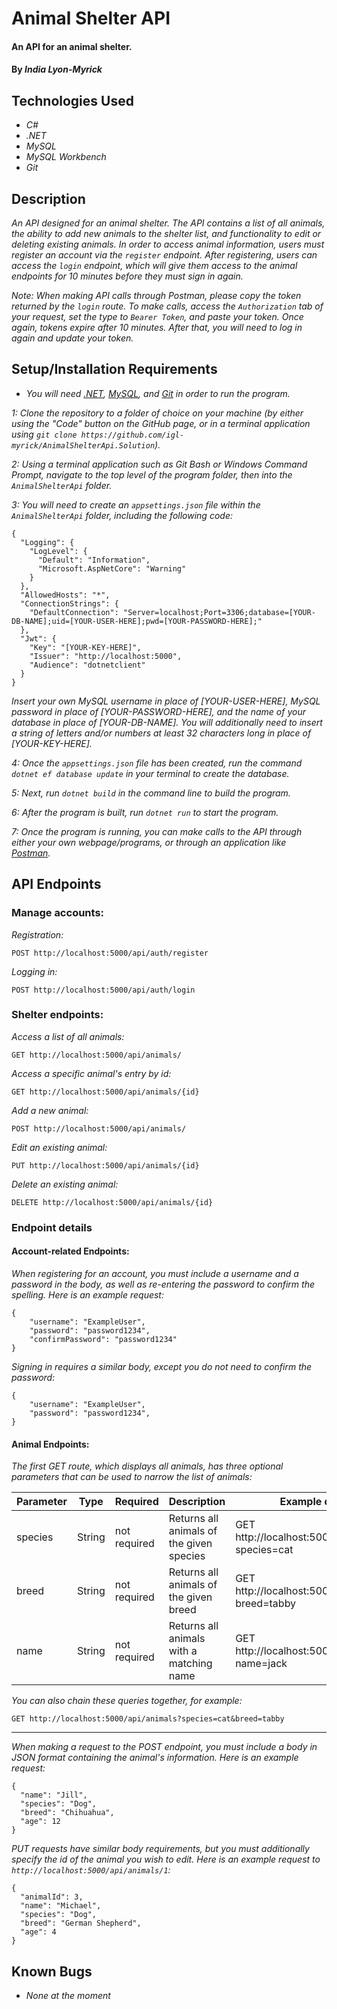 # Animal Shelter API

#### An API for an animal shelter.

#### By _**India Lyon-Myrick**_

## Technologies Used

* _C#_
* _.NET_
* _MySQL_
* _MySQL Workbench_
* _Git_

## Description

_An API designed for an animal shelter. The API contains a list of all animals, the ability to add new animals to the shelter list, and functionality to edit or deleting existing animals. In order to access animal information, users must register an account via the ``register`` endpoint. After registering, users can access the ``login`` endpoint, which will give them access to the animal endpoints for 10 minutes before they must sign in again._

_Note: When making API calls through Postman, please copy the token returned by the ``login`` route. To make calls, access the ``Authorization`` tab of your request, set the type to ``Bearer Token``, and paste your token. Once again, tokens expire after 10 minutes. After that, you will need to log in again and update your token._

## Setup/Installation Requirements

* _You will need [.NET](https://dotnet.microsoft.com/en-us/download/dotnet/6.0), [MySQL](https://downloads.mysql.com/archives/get/p/25/file/mysql-installer-web-community-8.0.19.0.msi), and [Git](https://git-scm.com/downloads/) in order to run the program._

_1: Clone the repository to a folder of choice on your machine (by either using the "Code" button on the GitHub page, or in a terminal application using `git clone https://github.com/igl-myrick/AnimalShelterApi.Solution`)._

_2: Using a terminal application such as Git Bash or Windows Command Prompt, navigate to the top level of the program folder, then into the `AnimalShelterApi` folder._

_3: You will need to create an `appsettings.json` file within the `AnimalShelterApi` folder, including the following code:_

```
{
  "Logging": {
    "LogLevel": {
      "Default": "Information",
      "Microsoft.AspNetCore": "Warning"
    }
  },
  "AllowedHosts": "*",
  "ConnectionStrings": {
    "DefaultConnection": "Server=localhost;Port=3306;database=[YOUR-DB-NAME];uid=[YOUR-USER-HERE];pwd=[YOUR-PASSWORD-HERE];"
  },
  "Jwt": {
    "Key": "[YOUR-KEY-HERE]",
    "Issuer": "http://localhost:5000",
    "Audience": "dotnetclient"
  }
}
```

_Insert your own MySQL username in place of [YOUR-USER-HERE], MySQL password in place of [YOUR-PASSWORD-HERE], and the name of your database in place of [YOUR-DB-NAME]. You will additionally need to insert a string of letters and/or numbers at least 32 characters long in place of [YOUR-KEY-HERE]._

_4: Once the `appsettings.json` file has been created, run the command `dotnet ef database update` in your terminal to create the database._

_5: Next, run `dotnet build` in the command line to build the program._

_6: After the program is built, run `dotnet run` to start the program._

_7: Once the program is running, you can make calls to the API through either your own webpage/programs, or through an application like [Postman](https://www.postman.com/downloads/)._

## API Endpoints

### Manage accounts:

_Registration:_

    POST http://localhost:5000/api/auth/register

_Logging in:_

    POST http://localhost:5000/api/auth/login

### Shelter endpoints:

_Access a list of all animals:_

    GET http://localhost:5000/api/animals/

_Access a specific animal's entry by id:_

    GET http://localhost:5000/api/animals/{id}

_Add a new animal:_

    POST http://localhost:5000/api/animals/

_Edit an existing animal:_

    PUT http://localhost:5000/api/animals/{id}

_Delete an existing animal:_

    DELETE http://localhost:5000/api/animals/{id}

### Endpoint details

#### Account-related Endpoints:

_When registering for an account, you must include a username and a password in the body, as well as re-entering the password to confirm the spelling. Here is an example request:_

```
{
    "username": "ExampleUser",
    "password": "password1234",
    "confirmPassword": "password1234"
}
```

_Signing in requires a similar body, except you do not need to confirm the password:_

```
{
    "username": "ExampleUser",
    "password": "password1234",
}
```

#### Animal Endpoints:

_The first GET route, which displays all animals, has three optional parameters that can be used to narrow the list of animals:_

| Parameter | Type | Required | Description | Example query |
|---|---|---|---|---|
| species | String | not required | Returns all animals of the given species | GET http://localhost:5000/api/animals?species=cat |
| breed | String | not required | Returns all animals of the given breed | GET http://localhost:5000/api/animals?breed=tabby
| name | String | not required | Returns all animals with a matching name | GET http://localhost:5000/api/animals?name=jack

_You can also chain these queries together, for example:_ 

``GET http://localhost:5000/api/animals?species=cat&breed=tabby``

---

_When making a request to the POST endpoint, you must include a body in JSON format containing the animal's information. Here is an example request:_

```
{
  "name": "Jill",
  "species": "Dog",
  "breed": "Chihuahua",
  "age": 12
}
```

_PUT requests have similar body requirements, but you must additionally specify the id of the animal you wish to edit. Here is an example request to ``http://localhost:5000/api/animals/1``:_

```
{
  "animalId": 3,
  "name": "Michael",
  "species": "Dog",
  "breed": "German Shepherd",
  "age": 4
}
```

## Known Bugs

* _None at the moment_